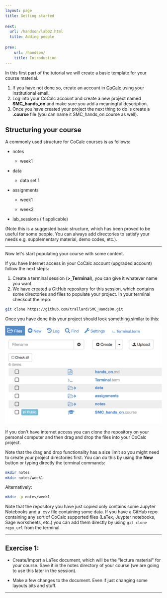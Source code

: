 ```yaml
---
layout: page
title: Getting started

next:
  url: /handson/lab02.html
  title: Adding people

prev:
    url: /handson/
    title: Introduction
---
```

In this first part of the tutorial we will create a basic template for your course material.

1. If you have not done so, create an account in [CoCalc](https://cocalc.com/) using your institutional email.
2. Log into your CoCalc account and create a new project named **SMC_hands_on** and make sure you add a meaningful description.
3. Once you have created your project the next thing to do is create a **.course** file (you can name it SMC_hands_on.course as well).

## Structuring your course
A commonly used structure for CoCalc courses is as follows:

  - notes

    - week1

  - data

    - data set 1

  - assignments

    - week1

    - week2

  - lab_sessions (if applicable)

(Note this is a suggested basic structure, which has been proved to be useful for some people. You can always add directories to satisfy your needs e.g. supplementary material, demo codes, etc.).

---

Now let's start populating your course with some content.

If you have Internet access in your CoCalc account (upgraded account) follow the next steps:

1. Create a terminal session (**>_Terminal**), you can give it whatever name you want.
2. We have created a GitHub repository for this session, which contains some directories and files to populate your project. In your terminal checkout the repo:

```bash
git clone https://github.com/trallard/SMC_HandsOn.git
```

Once you have done this your project should look something similar to this:

![after image](./assets/files.png)

If you don't have internet access you can clone the repository on your personal computer and then drag and drop the files into your CoCalc project.

Note that the drag and drop functionality has a size limit so you might need to create your project directories first. You can do this by using the **New** button or typing directly the terminal commands:

```bash
mkdir notes
mkdir notes/week1
```
Alternatively:

```bash
mkdir -p notes/week1
```
Note that the repository you have just copied only contains some Jupyter Notebooks and a .csv file containing some data. If you have a GitHub repo containing any sort of CoCalc supported files (LaTex, Juypter notebooks, Sage worksheets, etc.) you can add them directly by using `git clone repo_url` from the terminal.

---

## Exercise 1:
* Create/Import a LaTex document, which will be the "lecture material" for your course. Save it in the notes directory of your course (we are going to use this later in the session).

* Make a few changes to the document. Even if just changing some layouts bits and stuff.

---
